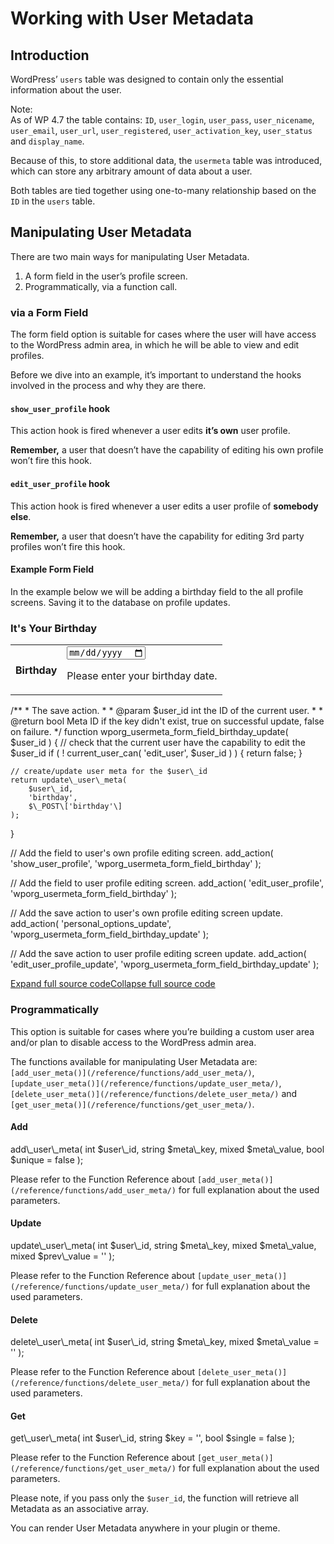 # Working with User Metadata

## Introduction

WordPress’ `users` table was designed to contain only the essential information about the user.

Note:  
As of WP 4.7 the table contains: `ID`, `user_login`, `user_pass`, `user_nicename`, `user_email`, `user_url`, `user_registered`, `user_activation_key`, `user_status` and `display_name`.

Because of this, to store additional data, the `usermeta` table was introduced, which can store any arbitrary amount of data about a user.

Both tables are tied together using one-to-many relationship based on the `ID` in the `users` table.

## Manipulating User Metadata

There are two main ways for manipulating User Metadata.

1.  A form field in the user’s profile screen.
2.  Programmatically, via a function call.

### via a Form Field

The form field option is suitable for cases where the user will have access to the WordPress admin area, in which he will be able to view and edit profiles.

Before we dive into an example, it’s important to understand the hooks involved in the process and why they are there.

#### `show_user_profile` hook

This action hook is fired whenever a user edits **it’s own** user profile.

**Remember,** a user that doesn’t have the capability of editing his own profile won’t fire this hook.

#### `edit_user_profile` hook

This action hook is fired whenever a user edits a user profile of **somebody else**.

**Remember,** a user that doesn’t have the capability for editing 3rd party profiles won’t fire this hook.

#### Example Form Field

In the example below we will be adding a birthday field to the all profile screens. Saving it to the database on profile updates.

</p>
<?php
/\*\*
 \* The field on the editing screens.
 \*
 \* @param $user WP\_User user object
 \*/
function wporg\_usermeta\_form\_field\_birthday( $user )
{
    ?>
    <h3>It's Your Birthday</h3>
    <table class="form-table">
        <tr>
            <th>
                <label for="birthday">Birthday</label>
            </th>
            <td>
                <input type="date"
                       class="regular-text ltr"
                       id="birthday"
                       name="birthday"
                       value="<?= esc\_attr( get\_user\_meta( $user->ID, 'birthday', true ) ) ?>"
                       title="Please use YYYY-MM-DD as the date format."
                       pattern="(19\[0-9\]\[0-9\]|20\[0-9\]\[0-9\])-(1\[0-2\]|0\[1-9\])-(3\[01\]|\[21\]\[0-9\]|0\[1-9\])"
                       required>
                <p class="description">
                    Please enter your birthday date.
                </p>
            </td>
        </tr>
    </table>
    <?php
}
 
/\*\*
 \* The save action.
 \*
 \* @param $user\_id int the ID of the current user.
 \*
 \* @return bool Meta ID if the key didn't exist, true on successful update, false on failure.
 \*/
function wporg\_usermeta\_form\_field\_birthday\_update( $user\_id )
{
    // check that the current user have the capability to edit the $user\_id
    if ( ! current\_user\_can( 'edit\_user', $user\_id ) ) {
        return false;
    }
 
    // create/update user meta for the $user\_id
    return update\_user\_meta(
        $user\_id,
        'birthday',
        $\_POST\['birthday'\]
    );
}
 
// Add the field to user's own profile editing screen.
add\_action(
    'show\_user\_profile',
    'wporg\_usermeta\_form\_field\_birthday'
);
 
// Add the field to user profile editing screen.
add\_action(
    'edit\_user\_profile',
    'wporg\_usermeta\_form\_field\_birthday'
);
 
// Add the save action to user's own profile editing screen update.
add\_action(
    'personal\_options\_update',
    'wporg\_usermeta\_form\_field\_birthday\_update'
);
 
// Add the save action to user profile editing screen update.
add\_action(
    'edit\_user\_profile\_update',
    'wporg\_usermeta\_form\_field\_birthday\_update'
);
<p>

[Expand full source code](#)[Collapse full source code](#)

### Programmatically

This option is suitable for cases where you’re building a custom user area and/or plan to disable access to the WordPress admin area.

The functions available for manipulating User Metadata are: `[add_user_meta()](/reference/functions/add_user_meta/)`, `[update_user_meta()](/reference/functions/update_user_meta/)`, `[delete_user_meta()](/reference/functions/delete_user_meta/)` and `[get_user_meta()](/reference/functions/get_user_meta/)`.

#### Add

</p>
add\_user\_meta(
    int $user\_id,
    string $meta\_key,
    mixed $meta\_value,
    bool $unique = false
);
<p>

Please refer to the Function Reference about `[add_user_meta()](/reference/functions/add_user_meta/)` for full explanation about the used parameters.

#### Update

</p>
update\_user\_meta(
    int $user\_id,
    string $meta\_key,
    mixed $meta\_value,
    mixed $prev\_value = ''
);
<p>

Please refer to the Function Reference about `[update_user_meta()](/reference/functions/update_user_meta/)` for full explanation about the used parameters.

#### Delete

</p>
delete\_user\_meta(
    int $user\_id,
    string $meta\_key,
    mixed $meta\_value = ''
);
<p>

Please refer to the Function Reference about `[delete_user_meta()](/reference/functions/delete_user_meta/)` for full explanation about the used parameters.

#### Get

</p>
get\_user\_meta(
    int $user\_id,
    string $key = '',
    bool $single = false
);
<p>

Please refer to the Function Reference about `[get_user_meta()](/reference/functions/get_user_meta/)` for full explanation about the used parameters.

Please note, if you pass only the `$user_id`, the function will retrieve all Metadata as an associative array.

You can render User Metadata anywhere in your plugin or theme.